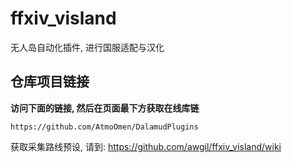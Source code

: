 # ffxiv_visland

无人岛自动化插件, 进行国服适配与汉化

## 仓库项目链接

**访问下面的链接, 然后在页面最下方获取在线库链**

```
https://github.com/AtmoOmen/DalamudPlugins
```

获取采集路线预设, 请到: https://github.com/awgil/ffxiv_visland/wiki









